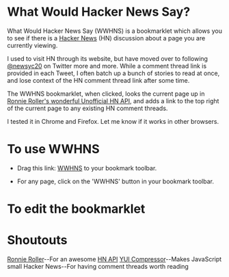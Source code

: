# What Would Hacker News Say?

What Would Hacker News Say (WWHNS) is a bookmarklet which allows you to see
if there is a [Hacker News](http://news.ycombinator.com/) (HN) discussion about
a page you are currently viewing.

I used to visit HN through its website, but have moved over to following
[@newsyc20](http://twitter.com/#!/newsyc20) on Twitter more and more.
While a comment thread link is provided in each Tweet, I often batch up a
bunch of stories to read at once, and lose context of the HN comment thread
link after some time.

The WWHNS bookmarklet, when clicked, looks the current page up in [Ronnie
Roller's wonderful Unofficial HN API](http://api.ihackernews.com/), and
adds a link to the top right of the current page to any existing HN comment
threads.

I tested it in Chrome and Firefox.  Let me know if it works in other browsers.

# To use WWHNS
* Drag this link: 
<a href="javascript:(function(e,a,g,h,f,c,b,d){if(!(f=e.jQuery)||g>f.fn.jquery||h(f)){c=a.createElement(&quot;script&quot;);c.type=&quot;text/javascript&quot;;c.src=&quot;http://ajax.googleapis.com/ajax/libs/jquery/&quot;+g+&quot;/jquery.min.js&quot;;c.onload=c.onreadystatechange=function(){if(!b&&(!(d=this.readyState)||d==&quot;loaded&quot;||d==&quot;complete&quot;)){h((f=e.jQuery).noConflict(1),b=1);f(c).remove()}};a.documentElement.childNodes[0].appendChild(c)}})(window,document,&quot;1.4.2&quot;,function($,L){$.get(&quot;http://api.ihackernews.com/getid&quot;,{format:&quot;jsonp&quot;,url:window.location.href},function(b){var c=&quot;<div id='__wwhns__' style='margin: 5px; padding: 5px; text-align:left; font: 14px Helvetica;display:block; position:absolute; height:300px; top:0; right:0; width:350px; background:#FFFFFF; border:1px solid #ddd;'>&quot;;c=c+&quot;<a href='#' id='__wwhns_close__'>Close</a>&quot;;if(b.length>0){c=c+&quot;<ul>&quot;;for(var a=0;a<b.length;a++){c=c+&quot;<li><a href='http://news.ycombinator.com/item?id=&quot;;c=c+b[a]+&quot;'>Thread &quot;+(a+1);c=c+&quot;</a></li>&quot;}c=c+&quot;</ul>&quot;}else{c=c+&quot;<br>No threads found&quot;}c=c+&quot;</div>&quot;;$(&quot;body&quot;).append(c);$(&quot;#__wwhns_close__&quot;).click(function(){$(&quot;#__wwhns__&quot;).remove();return false})},&quot;jsonp&quot;);});">WWHNS</a>
to your bookmark toolbar.

* For any page, click on the 'WWHNS' button in your bookmark toolbar.

# To edit the bookmarklet

# Shoutouts
[Ronnie Roller](http://twitter.com/ronnieroller)--For an awesome [HN API](http://api.ihackernews.com/)
[YUI Compressor](https://developer.yahoo.com/yui/compressor/)--Makes JavaScript small
Hacker News--For having comment threads worth reading
